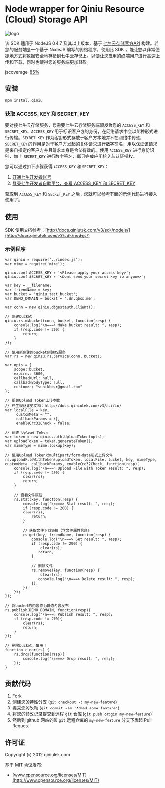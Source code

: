 # Node wrapper for Qiniu Resource (Cloud) Storage API

![logo](http://qiniutek.com/images/logo-2.png)

该 SDK 适用于 NodeJS 0.4.7 及其以上版本，基于 [七牛云存储官方API](/v3/api/) 构建。若您的服务端是一个基于 NodeJS 编写的网络程序，使用此 SDK ，能让您以非常便捷地方式将数据安全地存储到七牛云存储上。以便让您应用的终端用户进行高速上传和下载，同时也使得您的服务端更加轻盈。

jscoverage: [85%](http://fengmk2.github.com/coverage/qiniu.html)

## 安装

    npm install qiniu

### 获取 ACCESS_KEY 和 SECRET_KEY

要对接七牛云存储服务，您需要七牛云存储服务端颁发给您的 `ACCESS_KEY` 和 `SECRET_KEY`。`ACCESS_KEY` 用于标识客户方的身份，在网络请求中会以某种形式进行传输。`SECRET_KEY` 作为私钥形式存放于客户方本地并不在网络中传递，`SECRET_KEY` 的作用是对于客户方发起的具体请求进行数字签名，用以保证该请求是来自指定的客户方并且请求本身是合法有效的。使用 `ACCESS_KEY` 进行身份识别，加上 `SECRET_KEY` 进行数字签名，即可完成应用接入与认证授权。

您可以通过如下步骤获得 `ACCESS_KEY` 和 `SECRET_KEY`：

1. [开通七牛开发者帐号](https://dev.qiniutek.com/signup)
2. [登录七牛开发者自助平台，查看 ACCESS_KEY 和 SECRET_KEY](https://dev.qiniutek.com/account/keys)

获取到 `ACCESS_KEY` 和 `SECRET_KEY` 之后，您就可以参考下面的示例代码进行接入使用了。

## 使用

SDK 使用文档参考：[http://docs.qiniutek.com/v3/sdk/nodejs/](http://docs.qiniutek.com/v3/sdk/nodejs/)

### 示例程序

   	var qiniu = require('../index.js');
	var mime = require('mime');

	qiniu.conf.ACCESS_KEY = '<Please apply your access key>';
	qiniu.conf.SECRET_KEY = '<Dont send your secret key to anyone>';

	var key = __filename;
	var friendName = key;
	var bucket = 'qiniu_test_bucket';
	var DEMO_DOMAIN = bucket + '.dn.qbox.me';

	var conn = new qiniu.digestauth.Client();

	// 创建bucket
	qiniu.rs.mkbucket(conn, bucket, function(resp) {
  		console.log("\n===> Make bucket result: ", resp);
  		if (resp.code != 200) {
    		return;
  		}
	});

	// 使用新创建的bucket创建RS服务
	var rs = new qiniu.rs.Service(conn, bucket);

	var opts = {
    	scope: bucket,
    	expires: 3600,
    	callbackUrl: null,
    	callbackBodyType: null,
    	customer: "sunikbear@gmail.com"
  	};
  	
  	// 组装Upload Token上传参数
  	// 产生规格详见文档：http://docs.qiniutek.com/v3/api/io/
  	var localFile = key,
  		 customMeta = "",
  		 callbackParams = {},
  		 enableCrc32Check = false;
  		 
  	// 创建 Upload Token
  	var token = new qiniu.auth.UploadToken(opts);
  	var uploadToken = token.generateToken();
  	var mimeType = mime.lookup(key);

	// 使用Upload Token以multipart/form-data形式上传文件
	rs.uploadFileWithToken(uploadToken, localFile, bucket, key, mimeType, customMeta, callbackParams, enableCrc32Check, function(resp){
    	console.log("\n===> Upload File with Token result: ", resp);
    	if (resp.code != 200) {
      		clear(rs);
      		return;
    	}
    	
    	// 查看文件属性
      	rs.stat(key, function(resp) {
		  	console.log("\n===> Stat result: ", resp);
		  	if (resp.code != 200) {
          	clear(rs);
				return;
			}
			
			// 获取文件下载链接（含文件属性信息）
			rs.get(key, friendName, function(resp) {
				console.log("\n===> Get result: ", resp);
				if (resp.code != 200) {
            		clear(rs);
				   return;
				}
				
				// 删除文件
				rs.remove(key, function(resp) {
            		clear(rs);
				   console.log("\n===> Delete result: ", resp);
				});
			});
		});
	});
	
	// 将bucket的内容作为静态内容发布
	rs.publish(DEMO_DOMAIN, function(resp){
      	console.log("\n===> Publish result: ", resp);
      	if (resp.code != 200){
        	clear(rs);
        	return;
   		}
   	});   	   					  	
      		
   	// 删除bucket，慎用！
 	function clear(rs) {
 		rs.drop(function(resp){
    		console.log("\n===> Drop result: ", resp);
  		});
	}


## 贡献代码

1. Fork
2. 创建您的特性分支 (`git checkout -b my-new-feature`)
3. 提交您的改动 (`git commit -am 'Added some feature'`)
4. 将您的修改记录提交到远程 `git` 仓库 (`git push origin my-new-feature`)
5. 然后到 github 网站的该 `git` 远程仓库的 `my-new-feature` 分支下发起 Pull Request

## 许可证

Copyright (c) 2012 qiniutek.com

基于 MIT 协议发布:

* [www.opensource.org/licenses/MIT](http://www.opensource.org/licenses/MIT)
